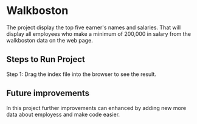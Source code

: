 # Walkboston

The project display the top five earner's names and salaries. 
That will display all employees who make a minimum of 200,000 in salary from the walkboston data on the web page.

## Steps to Run Project
 
Step 1: Drag the index file into the browser to see the result.

## Future improvements

In this project further improvements can enhanced by adding new more data about employess and make code easier.
